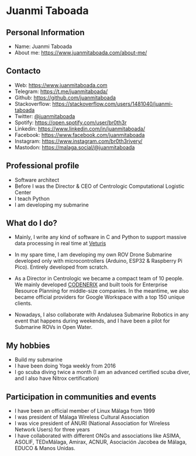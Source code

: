 # Juanmi Taboada

## Personal Information

- Name: Juanmi Taboada
- About me: https://www.juanmitaboada.com/about-me/

## Contacto

- Web: https://www.juanmitaboada.com
- Telegram: https://t.me/juanmitaboada/
- Github: https://github.com/juanmitaboada
- Stackoverflow: https://stackoverflow.com/users/1481040/juanmi-taboada
- Twitter: [@juanmitaboada](https://twitter.com/juanmitaboada)
- Spotify: https://open.spotify.com/user/br0th3r
- Linkedin: https://www.linkedin.com/in/juanmitaboada/
- Facebook: https://www.facebook.com/juanmitaboada
- Instagram: https://www.instagram.com/br0th3rivery/
- Mastodon: https://malaga.social/@juanmitaboada

## Professional profile

- Software architect
- Before I was the Director & CEO of Centrologic Computational Logistic Center
- I teach Python
- I am developing my submarine

## What do I do?

- Mainly, I write any kind of software in C and Python to support massive data processing in real time at [Veturis](http://www.veturis.es)

- In my spare time, I am developing my own ROV Drone Submarine developed only with microcontrollers (Arduino, ESP32 & Raspberry Pi Pico). Entirely developed from scratch.

- As a Director in Centrologic we became a compact team of 10 people. We mainly developed [CODENERIX](https://www.codenerix.com) and built tools for Enterprise Resource Planning for middle-size companies. In the meantime, we also became official providers for Google Workspace with a top 150 unique clients.

- Nowadays, I also collaborate with Andalusea Submarine Robotics in any event that happens during weekends, and I have been a pilot for Submarine ROVs in Open Water.

## My hobbies

- Build my submarine
- I have been doing Yoga weekly from 2016
- I go scuba diving twice a month (I am an advanced certified scuba diver, and I also have Nitrox certification)

## Participation in communities and events

- I have been an official member of Linux Málaga from 1999
- I was president of Málaga Wireless Cultural Association
- I was vice president of ANURI (National Association for Wireless Network Users) for three years
- I have collaborated with different ONGs and associations like ASIMA, ASOLIF, TEDxMálaga, Amirax, ACNUR, Asociación Jacobea de Málaga, EDUCO & Manos Unidas.
